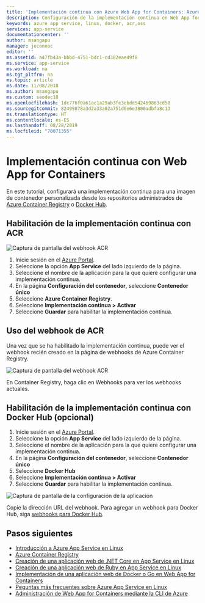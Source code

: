 ```yaml
---
title: 'Implementación continua con Azure Web App for Containers: Azure App Service | Microsoft Docs'
description: Configuración de la implementación continua en Web App for Containers.
keywords: azure app service, linux, docker, acr,oss
services: app-service
documentationcenter: ''
author: msangapu
manager: jeconnoc
editor: ''
ms.assetid: a47fb43a-bbbd-4751-bdc1-cd382eae49f8
ms.service: app-service
ms.workload: na
ms.tgt_pltfrm: na
ms.topic: article
ms.date: 11/08/2018
ms.author: msangapu
ms.custom: seodec18
ms.openlocfilehash: 1dc776f0a61ac1a29ab3fe3ebdd542469863cd50
ms.sourcegitcommit: 82499878a3d2a33a02a751d6e6e3800adbfa8c13
ms.translationtype: HT
ms.contentlocale: es-ES
ms.lasthandoff: 08/28/2019
ms.locfileid: "70071355"
---
```

# <a name="continuous-deployment-with-web-app-for-containers"></a>Implementación continua con Web App for Containers

En este tutorial, configurará una implementación continua para una imagen de contenedor personalizada desde los repositorios administrados de [Azure Container Registry](https://azure.microsoft.com/services/container-registry/) o [Docker Hub](https://hub.docker.com).

## <a name="enable-continuous-deployment-with-acr"></a>Habilitación de la implementación continua con ACR

![Captura de pantalla del webhook ACR](./media/app-service-webapp-service-linux-ci-cd/ci-cd-acr-02.png)

1. Inicie sesión en el [Azure Portal](https://portal.azure.com).
2. Seleccione la opción **App Service** del lado izquierdo de la página.
3. Seleccione el nombre de la aplicación para la que quiere configurar una implementación continua.
4. En la página **Configuración del contenedor**, seleccione **Contenedor único**
5. Seleccione **Azure Container Registry**.
6. Seleccione **Implementación continua > Activar**
7. Seleccione **Guardar** para habilitar la implementación continua.

## <a name="use-the-acr-webhook"></a>Uso del webhook de ACR

Una vez que se ha habilitado la implementación continua, puede ver el webhook recién creado en la página de webhooks de Azure Container Registry.

![Captura de pantalla del webhook ACR](./media/app-service-webapp-service-linux-ci-cd/ci-cd-acr-03.png)

En Container Registry, haga clic en Webhooks para ver los webhooks actuales.

## <a name="enable-continuous-deployment-with-docker-hub-optional"></a>Habilitación de la implementación continua con Docker Hub (opcional)

1. Inicie sesión en el [Azure Portal](https://portal.azure.com).
2. Seleccione la opción **App Service** del lado izquierdo de la página.
3. Seleccione el nombre de la aplicación para la que quiere configurar una implementación continua.
4. En la página **Configuración del contenedor**, seleccione **Contenedor único**
5. Seleccione **Docker Hub**
6. Seleccione **Implementación continua > Activar**
7. Seleccione **Guardar** para habilitar la implementación continua.

![Captura de pantalla de la configuración de la aplicación](./media/app-service-webapp-service-linux-ci-cd/ci-cd-docker-02.png)

Copie la dirección URL del webhook. Para agregar un webhook para Docker Hub, siga <a href="https://docs.docker.com/docker-hub/webhooks/" target="_blank">webhooks para Docker Hub</a>.

## <a name="next-steps"></a>Pasos siguientes

* [Introducción a Azure App Service en Linux](./app-service-linux-intro.md)
* [Azure Container Registry](https://azure.microsoft.com/services/container-registry/)
* [Creación de una aplicación web de .NET Core en App Service en Linux](quickstart-dotnetcore.md)
* [Creación de una aplicación web de Ruby en App Service en Linux](quickstart-ruby.md)
* [Implementación de una aplicación web de Docker o Go en Web App for Containers](quickstart-docker-go.md)
* [Peguntas más frecuentes sobre Azure App Service en Linux](./app-service-linux-faq.md)
* [Administración de Web App for Containers mediante la CLI de Azure](./app-service-linux-cli.md)
